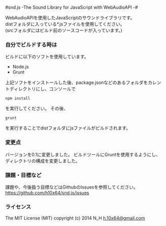 #snd.js -The Sound Library for JavaScript with WebAudioAPI -#

WebAudioAPIを使用したJavaScriptのサウンドライブラリです。  
distフォルダに入っている*.jsファイルを使用してください。  
(srcフォルダにはビルド前のソースコードが入っています。)  

### 自分でビルドする時は

ビルドに以下のソフトを使用しています。  

* Node.js
* Grunt

上記ソフトをインストールした後、package.jsonなどのあるフォルダをカレントディレクトリにし、コンソールで

    npm install

を実行してください。
その後、

    grunt

を実行することでdistフォルダにjsファイルがビルドされます。

### 変更点

バージョンを0.1に変更しました。
ビルドツールにGruntを使用するようにし、ディレクトリの構成を変更しました。

### 課題・目標など

課題や、今後扱う目標などはGithubのIssuesを参照してください。  
<https://github.com/h10x64/snd.js/issues>

### ライセンス

The MIT License (MIT)
copyright (c) 2014 N_H <h.10x64@gmail.com>

